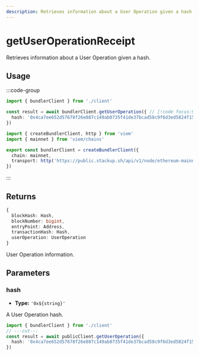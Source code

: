 ```yaml
---
description: Retrieves information about a User Operation given a hash.
---
```


# getUserOperationReceipt

Retrieves information about a User Operation given a hash.

## Usage

:::code-group

```ts twoslash [example.ts]
import { bundlerClient } from './client'

const result = await bundlerClient.getUserOperation({ // [!code focus:99]
  hash: '0x4ca7ee652d57678f26e887c149ab0735f41de37bcad58c9f6d3ed5824f15b74d'
})
```

```ts twoslash [client.ts] filename="client.ts"
import { createBundlerClient, http } from 'viem'
import { mainnet } from 'viem/chains'

export const bundlerClient = createBundlerClient({
  chain: mainnet,
  transport: http('https://public.stackup.sh/api/v1/node/ethereum-mainnet')
})
```

:::

## Returns

```ts
{
  blockHash: Hash,
  blockNumber: bigint,
  entryPoint: Address,
  transactionHash: Hash,
  userOperation: UserOperation
}
```

User Operation information.

## Parameters

### hash

- **Type:** `'0x${string}'`

A User Operation hash.

```ts twoslash
import { bundlerClient } from './client'
// ---cut---
const result = await publicClient.getUserOperation({
  hash: '0x4ca7ee652d57678f26e887c149ab0735f41de37bcad58c9f6d3ed5824f15b74d' // [!code focus]
})
```
